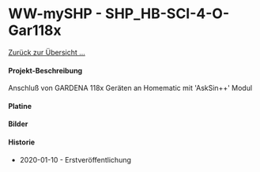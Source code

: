 # WW-mySHP - SHP_HB-SCI-4-O-Gar118x

[Zurück zur Übersicht ...](../README.md)

#### Projekt-Beschreibung

Anschluß von GARDENA 118x Geräten an Homematic mit 'AskSin++' Modul

#### Platine

#### Bilder

#### Historie
- 2020-01-10 - Erstveröffentlichung
